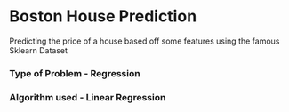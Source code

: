 # Boston House Prediction

Predicting the price of a house based off some features using the famous Sklearn Dataset

### Type of Problem - Regression

### Algorithm used - Linear Regression
